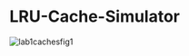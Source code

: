 # LRU-Cache-Simulator

![lab1cachesfig1](https://user-images.githubusercontent.com/42814261/56446295-cdede280-62b6-11e9-91fb-10ae7f22240c.gif)
